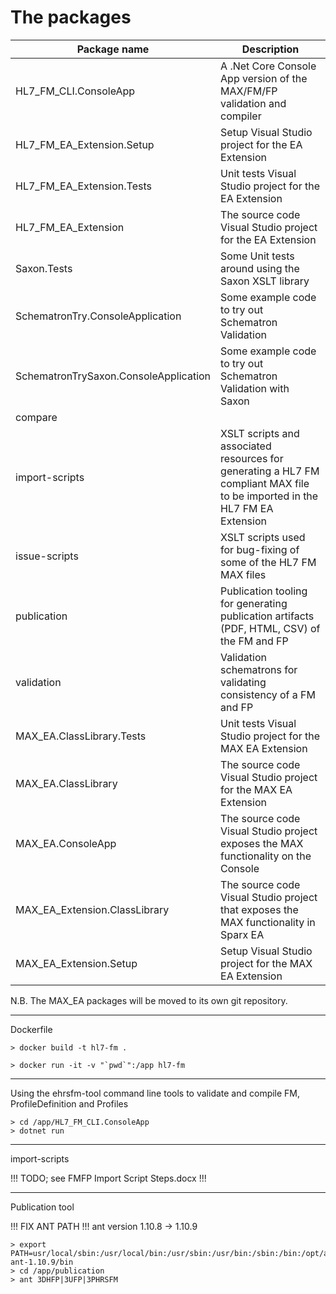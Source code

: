 # The packages

Package name | Description
------------ | -------------
HL7_FM_CLI.ConsoleApp|A .Net Core Console App version of the MAX/FM/FP validation and compiler
HL7_FM_EA_Extension.Setup|Setup Visual Studio project for the EA Extension
HL7_FM_EA_Extension.Tests|Unit tests Visual Studio project for the EA Extension
HL7_FM_EA_Extension|The source code Visual Studio project for the EA Extension
Saxon.Tests|Some Unit tests around using the Saxon XSLT library
SchematronTry.ConsoleApplication|Some example code to try out Schematron Validation
SchematronTrySaxon.ConsoleApplication|Some example code to try out Schematron Validation with Saxon
compare|
import-scripts|XSLT scripts and associated resources for generating a HL7 FM compliant MAX file to be imported in the HL7 FM EA Extension
issue-scripts|XSLT scripts used for bug-fixing of some of the HL7 FM MAX files
publication|Publication tooling for generating publication artifacts (PDF, HTML, CSV) of the FM and FP
validation|Validation schematrons for validating consistency of a FM and FP
MAX_EA.ClassLibrary.Tests|Unit tests Visual Studio project for the MAX EA Extension
MAX_EA.ClassLibrary|The source code Visual Studio project for the MAX EA Extension
MAX_EA.ConsoleApp|The source code Visual Studio project exposes the MAX functionality on the Console
MAX_EA_Extension.ClassLibrary|The source code Visual Studio project that exposes the MAX functionality in Sparx EA
MAX_EA_Extension.Setup|Setup Visual Studio project for the MAX EA Extension

N.B. The MAX_EA packages will be moved to its own git repository.

----------------
Dockerfile

```
> docker build -t hl7-fm .
```

```
> docker run -it -v "`pwd`":/app hl7-fm
```

----------------
Using the ehrsfm-tool command line tools to validate and compile FM, ProfileDefinition and Profiles

```
> cd /app/HL7_FM_CLI.ConsoleApp
> dotnet run
```
-----------------
import-scripts

!!! TODO; see FMFP Import Script Steps.docx !!!

-----------------
Publication tool

!!! FIX ANT PATH !!! ant version 1.10.8 -> 1.10.9
```
> export PATH=usr/local/sbin:/usr/local/bin:/usr/sbin:/usr/bin:/sbin:/bin:/opt/apache-ant-1.10.9/bin
> cd /app/publication
> ant 3DHFP|3UFP|3PHRSFM
```